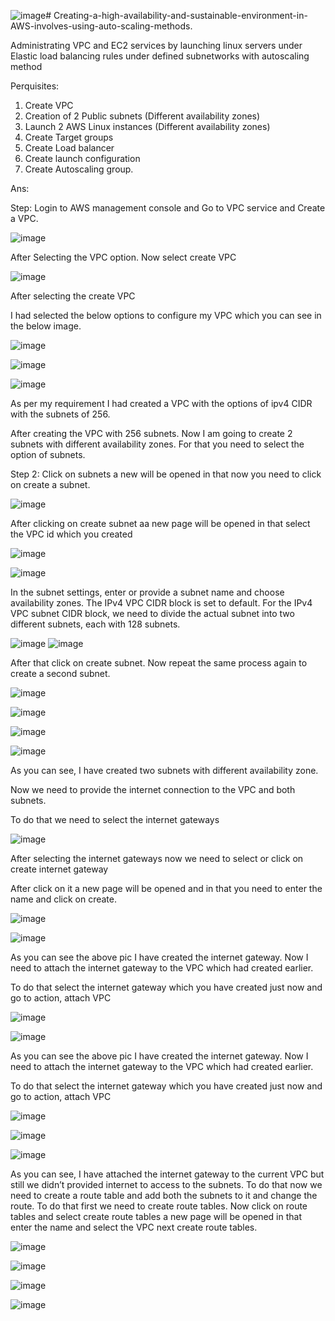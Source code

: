 ![image](https://github.com/Mydari-Seriesh/Creating-a-high-availability-and-sustainable-environment-in-AWS-involves-using-auto-scaling-methods./assets/169886237/8bfcebb0-7365-46fa-bf3e-9e807b8089a6)# Creating-a-high-availability-and-sustainable-environment-in-AWS-involves-using-auto-scaling-methods.

Administrating VPC and EC2 services by launching linux servers under Elastic load balancing rules under defined subnetworks with autoscaling method


Perquisites:
1.	Create VPC
2.	Creation of 2 Public subnets (Different availability zones)
3.	Launch 2 AWS Linux instances (Different availability zones)
4.	Create Target groups
5.	Create Load balancer
6.	Create launch configuration
7.	Create Autoscaling group.

Ans:


Step: Login to AWS management console and Go to VPC service and Create a VPC.

![image](https://github.com/Mydari-Seriesh/Creating-a-high-availability-and-sustainable-environment-in-AWS-involves-using-auto-scaling-methods./assets/169886237/c8b7359b-3545-49cd-bf00-3bc5a65ce7ba)

After Selecting the VPC option. Now select create VPC

![image](https://github.com/Mydari-Seriesh/Creating-a-high-availability-and-sustainable-environment-in-AWS-involves-using-auto-scaling-methods./assets/169886237/915f321c-0711-438e-9a67-b82697c4b40f)

After selecting the create VPC

I had selected the below options to configure my VPC which you can see in the below image.

![image](https://github.com/Mydari-Seriesh/Creating-a-high-availability-and-sustainable-environment-in-AWS-involves-using-auto-scaling-methods./assets/169886237/1de38ead-7976-4104-b806-a8108c5bdf6d)

![image](https://github.com/Mydari-Seriesh/Creating-a-high-availability-and-sustainable-environment-in-AWS-involves-using-auto-scaling-methods./assets/169886237/973cca70-a359-4a07-b962-97a92630da9b)

![image](https://github.com/Mydari-Seriesh/Creating-a-high-availability-and-sustainable-environment-in-AWS-involves-using-auto-scaling-methods./assets/169886237/b18ecc98-54c1-4a2e-83b4-d5b6465c53fc)

As per my requirement I had created a VPC with the options of ipv4 CIDR with the subnets of 256.

After creating the VPC with 256 subnets.
Now I am going to create 2 subnets with different availability zones.
For that you need to select the option of subnets.


Step 2: Click on subnets a new will be opened in that now you need to click on create a subnet.

![image](https://github.com/Mydari-Seriesh/Creating-a-high-availability-and-sustainable-environment-in-AWS-involves-using-auto-scaling-methods./assets/169886237/fa1ab86a-06ef-4c05-beef-40c449867133)

After clicking on create subnet aa new page will be opened in that select the VPC id which you created 

![image](https://github.com/Mydari-Seriesh/Creating-a-high-availability-and-sustainable-environment-in-AWS-involves-using-auto-scaling-methods./assets/169886237/2363f58e-c6ad-4bcd-bad7-216d80e99c9e)

![image](https://github.com/Mydari-Seriesh/Creating-a-high-availability-and-sustainable-environment-in-AWS-involves-using-auto-scaling-methods./assets/169886237/ad868e83-4c6b-4a22-95da-83a9aa25e213)


In the subnet settings, enter or provide a subnet name and choose availability zones. The IPv4 VPC CIDR block is set to default. For the IPv4 VPC subnet CIDR block, we need to divide the actual subnet into two different subnets, each with 128 subnets.


![image](https://github.com/Mydari-Seriesh/Creating-a-high-availability-and-sustainable-environment-in-AWS-involves-using-auto-scaling-methods./assets/169886237/e9c471f9-e2c7-48e3-b412-db78d8424efc)
![image](https://github.com/Mydari-Seriesh/Creating-a-high-availability-and-sustainable-environment-in-AWS-involves-using-auto-scaling-methods./assets/169886237/f318906f-b555-473a-9ddd-08b1078fd1ae)


After that click on create subnet.
Now repeat the same process again to create a second subnet.

![image](https://github.com/Mydari-Seriesh/Creating-a-high-availability-and-sustainable-environment-in-AWS-involves-using-auto-scaling-methods./assets/169886237/30a26e64-06ca-47fd-8ee2-4329c6a13d68)

![image](https://github.com/Mydari-Seriesh/Creating-a-high-availability-and-sustainable-environment-in-AWS-involves-using-auto-scaling-methods./assets/169886237/26070042-ce30-4d86-9343-8156fed9258c)

![image](https://github.com/Mydari-Seriesh/Creating-a-high-availability-and-sustainable-environment-in-AWS-involves-using-auto-scaling-methods./assets/169886237/7dc0c6ad-acfd-4d84-b2ce-44e6b8f8995f)

![image](https://github.com/Mydari-Seriesh/Creating-a-high-availability-and-sustainable-environment-in-AWS-involves-using-auto-scaling-methods./assets/169886237/5b10bb50-5fb2-444c-aa99-d7b54be1b464)

As you can see, I have created two subnets with different availability zone.

Now we need to provide the internet connection to the VPC and both subnets.

To do that we need to select the internet gateways

![image](https://github.com/Mydari-Seriesh/Creating-a-high-availability-and-sustainable-environment-in-AWS-involves-using-auto-scaling-methods./assets/169886237/23c87fa5-df65-4e50-b04d-412fb4345187)

After selecting the internet gateways now we need to select or click on create internet gateway

After click on it a new page will be opened and in that you need to enter the name  and click on create.

![image](https://github.com/Mydari-Seriesh/Creating-a-high-availability-and-sustainable-environment-in-AWS-involves-using-auto-scaling-methods./assets/169886237/fe87e33f-c9ec-4f30-9caa-2c97e97bdab6)

![image](https://github.com/Mydari-Seriesh/Creating-a-high-availability-and-sustainable-environment-in-AWS-involves-using-auto-scaling-methods./assets/169886237/8cc002be-677a-4075-a500-948cc714c8a9)


As you can see the above pic I have created the internet gateway. Now I need to attach the internet gateway to the VPC which had created earlier.

To do that select the internet gateway which you have created just now and go to action, attach VPC

![image](https://github.com/Mydari-Seriesh/Creating-a-high-availability-and-sustainable-environment-in-AWS-involves-using-auto-scaling-methods./assets/169886237/e218dec0-e934-4861-974b-39a12533567c)

![image](https://github.com/Mydari-Seriesh/Creating-a-high-availability-and-sustainable-environment-in-AWS-involves-using-auto-scaling-methods./assets/169886237/1a1f84d0-7236-4356-8d8d-e7a5d87dd980)

As you can see the above pic I have created the internet gateway. Now I need to attach the internet gateway to the VPC which had created earlier.

To do that select the internet gateway which you have created just now and go to action, attach VPC

![image](https://github.com/Mydari-Seriesh/Creating-a-high-availability-and-sustainable-environment-in-AWS-involves-using-auto-scaling-methods./assets/169886237/92fe98c8-d15b-41c9-aafd-76d75f832626)


![image](https://github.com/Mydari-Seriesh/Creating-a-high-availability-and-sustainable-environment-in-AWS-involves-using-auto-scaling-methods./assets/169886237/6fc554c1-95a1-44ad-b62b-2758e99287b5)

![image](https://github.com/Mydari-Seriesh/Creating-a-high-availability-and-sustainable-environment-in-AWS-involves-using-auto-scaling-methods./assets/169886237/bd54179c-1936-45e7-8aa2-4e55ac385c42)

As you can see, I have attached the internet gateway to the current VPC but still we didn’t provided internet to access to the subnets.
To do that now we need to create a route table and add both the subnets to it and change the route.
To do that first we need to create route tables. Now click on route tables and select create route tables a new page will be opened in that enter the name and select the VPC next create route tables.


![image](https://github.com/Mydari-Seriesh/Creating-a-high-availability-and-sustainable-environment-in-AWS-involves-using-auto-scaling-methods./assets/169886237/ca704c9a-3006-49cc-9aa3-3f5a9699fc1d)

![image](https://github.com/Mydari-Seriesh/Creating-a-high-availability-and-sustainable-environment-in-AWS-involves-using-auto-scaling-methods./assets/169886237/04badfa6-a503-4cac-9156-7bdd65861ab6)

![image](https://github.com/Mydari-Seriesh/Creating-a-high-availability-and-sustainable-environment-in-AWS-involves-using-auto-scaling-methods./assets/169886237/77330554-c579-4bbf-b3a6-135b0f2a492d)

![image](https://github.com/Mydari-Seriesh/Creating-a-high-availability-and-sustainable-environment-in-AWS-involves-using-auto-scaling-methods./assets/169886237/3be5c876-37c6-4fd3-98ea-e98200b1740e)


